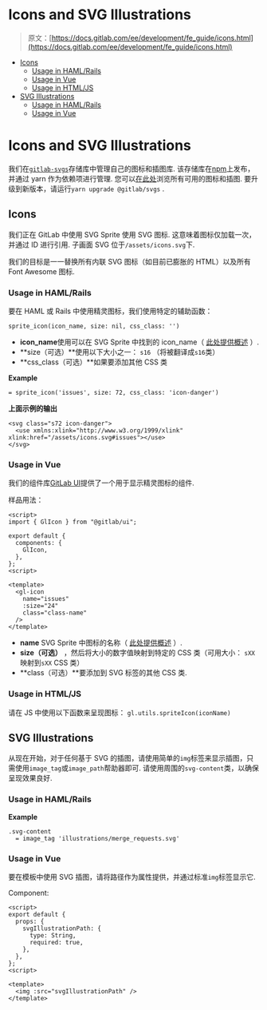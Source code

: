 # Icons and SVG Illustrations

> 原文：[https://docs.gitlab.com/ee/development/fe_guide/icons.html](https://docs.gitlab.com/ee/development/fe_guide/icons.html)

*   [Icons](#icons)
    *   [Usage in HAML/Rails](#usage-in-hamlrails)
    *   [Usage in Vue](#usage-in-vue)
    *   [Usage in HTML/JS](#usage-in-htmljs)
*   [SVG Illustrations](#svg-illustrations)
    *   [Usage in HAML/Rails](#usage-in-hamlrails-1)
    *   [Usage in Vue](#usage-in-vue-1)

# Icons and SVG Illustrations[](#icons-and-svg-illustrations "Permalink")

我们在[`gitlab-svgs`](https://gitlab.com/gitlab-org/gitlab-svgs)存储库中管理自己的图标和插图库. 该存储库在[npm](https://s0www0npmjs0com.icopy.site/package/@gitlab/svgs)上发布，并通过 yarn 作为依赖项进行管理. 您可以[在此处](https://gitlab-org.gitlab.io/gitlab-svgs)浏览所有可用的图标和插图. 要升级到新版本，请运行`yarn upgrade @gitlab/svgs` .

## Icons[](#icons "Permalink")

我们正在 GitLab 中使用 SVG Sprite 使用 SVG 图标. 这意味着图标仅加载一次，并通过 ID 进行引用. 子画面 SVG 位于`/assets/icons.svg`下.

我们的目标是一一替换所有内联 SVG 图标（如目前已膨胀的 HTML）以及所有 Font Awesome 图标.

### Usage in HAML/Rails[](#usage-in-hamlrails "Permalink")

要在 HAML 或 Rails 中使用精灵图标，我们使用特定的辅助函数：

```
sprite_icon(icon_name, size: nil, css_class: '') 
```

*   **icon_name**使用可以在 SVG Sprite 中找到的 icon_name（ [此处提供概述](https://gitlab-org.gitlab.io/gitlab-svgs) ）.
*   **size（可选）**使用以下大小之一： `s16` （将被翻译成`s16`类）
*   **css_class（可选）**如果要添加其他 CSS 类

**Example**

```
= sprite_icon('issues', size: 72, css_class: 'icon-danger') 
```

**上面示例的输出**

```
<svg class="s72 icon-danger">
  <use xmlns:xlink="http://www.w3.org/1999/xlink" xlink:href="/assets/icons.svg#issues"></use>
</svg> 
```

### Usage in Vue[](#usage-in-vue "Permalink")

我们的组件库[GitLab UI](https://gitlab-org.gitlab.io/gitlab-ui/)提供了一个用于显示精灵图标的组件.

样品用法：

```
<script>
import { GlIcon } from "@gitlab/ui";

export default {
  components: {
    GlIcon,
  },
};
<script>

<template>
  <gl-icon
    name="issues"
    :size="24"
    class="class-name"
  />
</template> 
```

*   **name** SVG Sprite 中图标的名称（ [此处提供概述](https://gitlab-org.gitlab.io/gitlab-svgs) ）.
*   **size（可选）** ，然后将大小的数字值映射到特定的 CSS 类（可用大小： `sXX`映射到`sXX` CSS 类）
*   **class（可选）**要添加到 SVG 标签的其他 CSS 类.

### Usage in HTML/JS[](#usage-in-htmljs "Permalink")

请在 JS 中使用以下函数来呈现图标： `gl.utils.spriteIcon(iconName)`

## SVG Illustrations[](#svg-illustrations "Permalink")

从现在开始，对于任何基于 SVG 的插图，请使用简单的`img`标签来显示插图，只需使用`image_tag`或`image_path`帮助器即可. 请使用周围的`svg-content`类，以确保呈现效果良好.

### Usage in HAML/Rails[](#usage-in-hamlrails-1 "Permalink")

**Example**

```
.svg-content
  = image_tag 'illustrations/merge_requests.svg' 
```

### Usage in Vue[](#usage-in-vue-1 "Permalink")

要在模板中使用 SVG 插图，请将路径作为属性提供，并通过标准`img`标签显示它.

Component:

```
<script>
export default {
  props: {
    svgIllustrationPath: {
      type: String,
      required: true,
    },
  },
};
<script>

<template>
  <img :src="svgIllustrationPath" />
</template> 
```